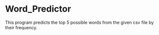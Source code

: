 # Word_Predictor
This program predicts the top 5 possible words from the given csv file by their frequency.
